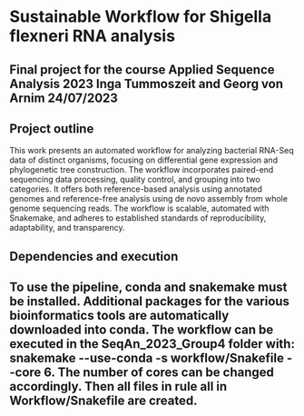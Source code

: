 # Sustainable Workflow for Shigella flexneri RNA analysis
Final project for the course Applied Sequence Analysis 2023
Inga Tummoszeit and Georg von Arnim
24/07/2023
------------
## Project outline
This work presents an automated workflow for analyzing bacterial RNA-Seq data of distinct organisms, focusing on differential gene expression and phylogenetic tree construction. The workflow incorporates paired-end sequencing data processing, quality control, and grouping into two categories. It offers both reference-based analysis using annotated genomes and reference-free analysis using de novo assembly from whole genome sequencing reads. The workflow is scalable, automated with Snakemake, and adheres to established standards of reproducibility, adaptability, and transparency.
## Dependencies and execution
To use the pipeline, conda and snakemake must be installed. Additional packages for the various bioinformatics tools are automatically downloaded into conda. 
The workflow can be executed in the SeqAn_2023_Group4 folder with: snakemake --use-conda -s workflow/Snakefile --core 6. The number of cores can be changed accordingly. Then all files in rule all in Workflow/Snakefile are created.
-----------------------------------

